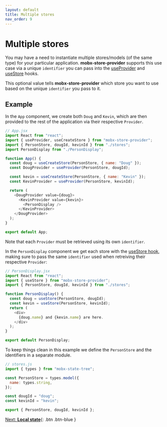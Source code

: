 ```yaml
---
layout: default
title: Multiple stores
nav_order: 9
---
```


# Multiple stores

You may have a need to instantiate multiple stores/models (of the same type) for your particular application. **mobx-store-provider** supports this use case via a unique `identifier` you can pass into the [useProvider](/api/useProvider) and [useStore](/api/useStore) hooks.

This optional value tells **mobx-store-provider** which store you want to use based on the unique `identifier` you pass to it.

## Example

In the `App` component, we create both `Doug` and `Kevin`, which are then provided to the rest of the application via their respective `Provider`.

```javascript
// App.jsx
import React from "react";
import { useProvider, useCreateStore } from "mobx-store-provider";
import { PersonStore, dougId, kevinId } from "./stores";
import PersonDisplay from "./PersonDisplay";

function App() {
  const doug = useCreateStore(PersonStore, { name: "Doug" });
  const DougProvider = useProvider(PersonStore, dougId);

  const kevin = useCreateStore(PersonStore, { name: "Kevin" });
  const KevinProvider = useProvider(PersonStore, kevinId);

  return (
    <DougProvider value={doug}>
      <KevinProvider value={kevin}>
        <PersonDisplay />
      </KevinProvider>
    </DougProvider>
  );
}

export default App;
```

Note that each `Provider` must be retrieved using its own `identifier`.

In the `PersonDisplay` component we get each store with the [useStore hook](/api/useStore), making sure to pass the same `identifier` used when retreiving their respective `Provider`:

```javascript
// PersonDisplay.jsx
import React from "react";
import { useStore } from "mobx-store-provider";
import { PersonStore, dougId, kevinId } from "./stores";

function PersonDisplay() {
  const doug = useStore(PersonStore, dougId);
  const kevin = useStore(PersonStore, kevinId);
  return (
    <div>
      {doug.name} and {kevin.name} are here.
    </div>
  );
}

export default PersonDisplay;
```

To keep things clean in this example we define the `PersonStore` and the identifiers in a separate module.

```javascript
// stores.js
import { types } from "mobx-state-tree";

const PersonStore = types.model({
  name: types.string,
});

const dougId = "doug";
const kevinId = "kevin";

export { PersonStore, dougId, kevinId };
```

[Next: **Local state**](/local-state){: .btn .btn-blue }
